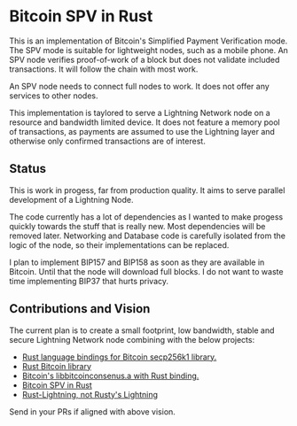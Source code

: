 # Bitcoin SPV in Rust
This is an implementation of Bitcoin's Simplified Payment Verification mode. The SPV mode is suitable for lightweight nodes, such as a mobile phone. An SPV node verifies proof-of-work of a block but does not validate included transactions. It will follow the chain with most work.

An SPV node needs to connect full nodes to work. It does not offer any services to other nodes.

This implementation is taylored to serve a Lightning Network node on a resource and bandwidth limited device. It does not feature a memory pool of transactions, as payments are assumed to use the Lightning layer and otherwise only confirmed transactions are of interest.

## Status
This is work in progess, far from production quality. It aims to serve parallel development of a Lightning Node.

The code currently has a lot of dependencies as I wanted to make progess quickly towards the stuff that is really new. Most dependencies will be removed later.  Networking and Database code is carefully isolated from the logic of the node, so their implementations can be replaced.

I plan to implement BIP157 and BIP158 as soon as they are available in Bitcoin. Until that the node will download full blocks. I do not want to waste time implementing BIP37 that hurts privacy.

## Contributions and Vision
The current plan is to create a small footprint, low bandwidth, stable and secure Lightning Network node combining with the below projects:

* [Rust language bindings for Bitcoin secp256k1 library.](https://github.com/rust-bitcoin/rust-secp256k1)
* [Rust Bitcoin library](https://github.com/rust-bitcoin/rust-bitcoin)
* [Bitcoin's libbitcoinconsenus.a with Rust binding.](https://github.com/rust-bitcoin/rust-bitcoinconsensus)
* [Bitcoin SPV in Rust](https://github.com/rust-bitcoin/bitcoin-spv)
* [Rust-Lightning, not Rusty's Lightning](https://github.com/rust-bitcoin/rust-lightning)

Send in your PRs if aligned with above vision.
